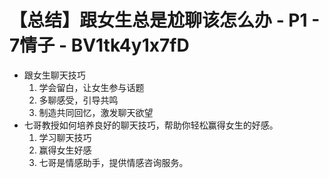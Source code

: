# 【总结】跟女生总是尬聊该怎么办 - P1 - 7情子 - BV1tk4y1x7fD

-   跟女生聊天技巧
    1.  学会留白，让女生参与话题
    2.  多聊感受，引导共鸣
    3.  制造共同回忆，激发聊天欲望
-   七哥教授如何培养良好的聊天技巧，帮助你轻松赢得女生的好感。
    1.  学习聊天技巧
    2.  赢得女生好感
    3.  七哥是情感助手，提供情感咨询服务。